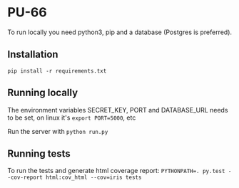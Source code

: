 # PU-66

To run locally you need python3, pip and a database (Postgres is preferred).

## Installation
`pip install -r requirements.txt`

## Running locally
The environment variables SECRET_KEY, PORT and DATABASE_URL needs to be set, on linux it's `export PORT=5000`, etc

Run the server with `python run.py`

## Running tests
To run the tests and generate html coverage report: `PYTHONPATH=. py.test --cov-report html:cov_html --cov=iris tests`
